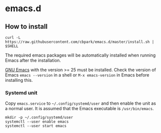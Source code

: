 # emacs.d

## How to install

```
curl -L https://raw.githubusercontent.com/cbpark/emacs.d/master/install.sh | $SHELL
```

The required emacs packages will be automatically installed when running Emacs after the installation.

[GNU Emacs](https://www.gnu.org/software/emacs/) with the version >= 25 must be installed. Check the version of Emacs `emacs --version` in a shell or `M-x emacs-version` in Emacs before installing this.

### Systemd unit

Copy `emacs.service` to `~/.config/systemd/user` and then enable the unit as a normal user. It is assumed that the Emacs executable is `/usr/bin/emacs`.

```
mkdir -p ~/.config/systemd/user
systemctl --user enable emacs
systemctl --user start emacs
```
